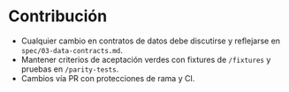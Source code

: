 # Contribución

- Cualquier cambio en contratos de datos debe discutirse y reflejarse en `spec/03-data-contracts.md`.
- Mantener criterios de aceptación verdes con fixtures de `/fixtures` y pruebas en `/parity-tests`.
- Cambios vía PR con protecciones de rama y CI.
